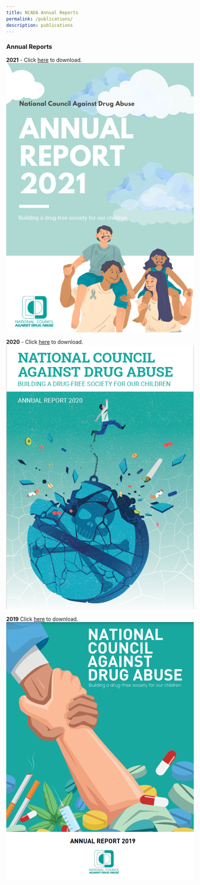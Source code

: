 ```yaml
---
title: NCADA Annual Reports
permalink: /publications/
description: publications
---
```

### Annual Reports

**2021** - Click [here](https://drive.google.com/file/d/1SEXhiwEurGR5mCP8h6oj-g8s7qSTIT6H/view?usp=share_link)  to download.
![](/images/2AR2021%20Cover.png)
<br>

**2020** - Click [here](https://drive.google.com/file/d/1VWy56iwIgDVyKOBpZdwX-lXThTe5wv_v/view?usp=share_link) to download.
![](/images/AR2020%20Cover.png)
<br>

**2019** Click [here](https://drive.google.com/file/d/1qKaVTXHiPNBw7aaOsEx5nT6H33QE62x1/view?usp=share_link) to download.
![](/images/2019%20cover.png)